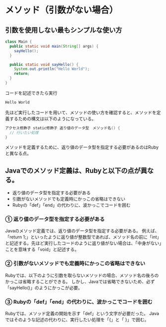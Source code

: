 # メソッド（引数がない場合）

## 引数を使用しない最もシンプルな使い方
```Java
class Main {
  public static void main(String[] args) {  
    sayHello();
  }

  public static void sayHello() {
    System.out.println("Hello World");
    return;
  }
}
```
コードを記述できたら実行
```Java
Hello World
```
先ほど実行したコードを用いて、メソッドの使い方を確認すると、メソッドを定義するための構文は以下のようになっている。
```Java
アクセス修飾子 static修飾子 返り値のデータ型　メソッド名() {
  // 行いたい処理
}
```
メソッドを定義するために、返り値のデータ型を指定する必要があるのはRubyと異なる点。
## Javaでのメソッド定義は、Rubyと以下の点が異なる。
- 返り値のデータ型を指定する必要がある
- 引数がないメソッドでも定義時にかっこの省略はできない
- Rubyの「def」「end」の代わりに、波かっこでコードを囲む

### ① 返り値のデータ型を指定する必要がある
Javaのメソッド定義では、返り値のデータ型を指定する必要がある。
例えば、「return 1;」といったように返り値が整数型であれば、メソッド名の前に「int」と記述する。先ほど実行したコードのように返り値がない場合は、「中身がない」ことを意味する「void」と記述する。

### ② 引数がないメソッドでも定義時にかっこの省略はできない
Rubyでは、以下のように引数を取らないメソッドの場合、メソッド名の後ろのかっこは省略することができる。
しかし、Javaでは省略できないため、必ず「sayHello()」のようにかっこが必要。

### ③ Rubyの「def」「end」の代わりに、波かっこでコードを囲む
Rubyでは、メソッド定義の開始を示す「def」という文字が必要だった。
Javaではそのような記述の代わりに、実行したい処理を「{」と「 }」で囲む。


